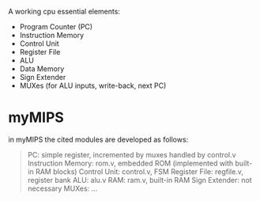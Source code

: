 
A working cpu essential elements:

- Program Counter (PC)
- Instruction Memory
- Control Unit
- Register File
- ALU
- Data Memory
- Sign Extender
- MUXes (for ALU inputs, write-back, next PC)


# myMIPS

in myMIPS the cited modules are developed as follows:

> PC: simple register, incremented by muxes handled by control.v
> Instruction Memory: rom.v, embedded ROM (implemented with built-in RAM blocks)
> Control Unit: control.v, FSM
> Register File: regfile.v, register bank
> ALU: alu.v
> RAM: ram.v, built-in RAM
> Sign Extender: not necessary
> MUXes: ...

